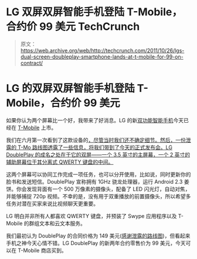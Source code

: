 # LG 双屏双屏智能手机登陆 T-Mobile，合约价 99 美元 TechCrunch

> 原文：<https://web.archive.org/web/http://techcrunch.com/2011/10/26/lgs-dual-screen-doubleplay-smartphone-lands-at-t-mobile-for-99-on-contract/>

# LG 的双屏双屏智能手机登陆 T-Mobile，合约价 99 美元

如果你认为两个屏幕比一个好，我带来了好消息。LG 的新[双功能智能手机](https://web.archive.org/web/20230205041018/https://techcrunch.com/2011/10/17/t-mobile-announces-the-dual-screen-lg-doubleplay-launching-november-2nd/)今天已经在 [T-Mobile](https://web.archive.org/web/20230205041018/http://www.t-mobile.com/shop/Phones/cell-phone-detail.aspx?cell-phone=LG-DoublePlay) 上市。

我们在六月第一次看到了这款设备的[，尽管当时我们还不确定细节。然后，一份泄露的 T-Mo 路线图透露了一些信息，将我们带到了今天的正式发布会。LG DoublePlay 的成名之处在于它的双屏——一个 3.5 英寸的主屏幕，一个 2 英寸的辅助屏幕位于其分离式 QWERTY 键盘的中间。](https://web.archive.org/web/20230205041018/https://techcrunch.com/2011/06/16/dual-screen-android-lg-slider-spotted-in-the-wild-possibly-t-mo-bound/)

这两个屏幕可以协同工作完成一项任务，也可以分开使用，比如说，同时更新你的脸书和发送短信。DoublePlay 宣称拥有 1GHz 骁龙处理器，运行 Android 2.3 姜饼。你会发现背面有一个 500 万像素的摄像头，配备了 LED 闪光灯，自动对焦，并能够捕捉 720p 视频。不幸的是，没有用于双重播放的前置摄像头，所以希望多任务对潜在买家来说比视频聊天更重要。

LG 明白并非所有人都喜欢 QWERTY 键盘，并预装了 Swype 应用程序以及 T-Mobile 的群组文本和云文本服务。

我们最初认为 DoublePlay 的合同价格为 149 美元([感谢泄露的路线图](https://web.archive.org/web/20230205041018/https://techcrunch.com/2011/10/05/leaked-t-mobile-roadmap-promises-six-new-devices-on-november-2/))，但看起来手机之神今天心情不错。LG DoublePlay 的新两年合约零售价为 99 美元，今天可以在 T-Mobile 商店买到。